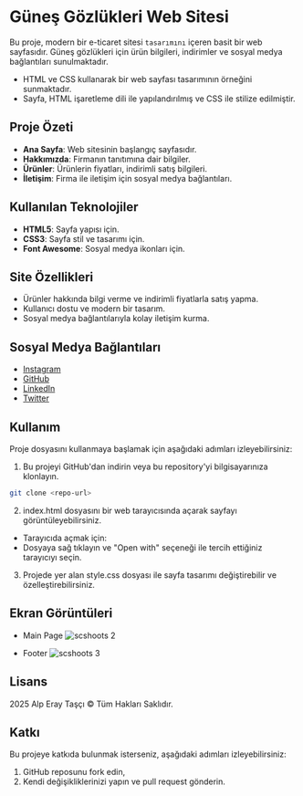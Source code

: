 # Güneş Gözlükleri Web Sitesi

Bu proje, modern bir e-ticaret sitesi `tasarımını` içeren basit bir web sayfasıdır. Güneş gözlükleri için ürün bilgileri, indirimler ve sosyal medya bağlantıları sunulmaktadır.
- HTML ve CSS kullanarak bir web sayfası tasarımının örneğini sunmaktadır.
- Sayfa, HTML işaretleme dili ile yapılandırılmış ve CSS ile stilize edilmiştir.

## Proje Özeti

- **Ana Sayfa**: Web sitesinin başlangıç sayfasıdır.
- **Hakkımızda**: Firmanın tanıtımına dair bilgiler.
- **Ürünler**: Ürünlerin fiyatları, indirimli satış bilgileri.
- **İletişim**: Firma ile iletişim için sosyal medya bağlantıları.

## Kullanılan Teknolojiler

- **HTML5**: Sayfa yapısı için.
- **CSS3**: Sayfa stil ve tasarımı için.
- **Font Awesome**: Sosyal medya ikonları için.

## Site Özellikleri

- Ürünler hakkında bilgi verme ve indirimli fiyatlarla satış yapma.
- Kullanıcı dostu ve modern bir tasarım.
- Sosyal medya bağlantılarıyla kolay iletişim kurma.

## Sosyal Medya Bağlantıları

- [Instagram](https://instagram.com/alperaytasci)
- [GitHub](https://github.com/alpperay)
- [LinkedIn](https://linkedin.com/alperaytasci)
- [Twitter](https://x.com/alperaytasci)

## Kullanım

Proje dosyasını kullanmaya başlamak için aşağıdaki adımları izleyebilirsiniz:
  
1) Bu projeyi GitHub'dan indirin veya bu repository'yi bilgisayarınıza klonlayın.
````bash
git clone <repo-url>
````
2) index.html dosyasını bir web tarayıcısında açarak sayfayı görüntüleyebilirsiniz.
- Tarayıcıda açmak için:
- Dosyaya sağ tıklayın ve "Open with" seçeneği ile tercih ettiğiniz tarayıcıyı seçin.
3) Projede yer alan style.css dosyası ile sayfa tasarımı değiştirebilir ve özelleştirebilirsiniz.

## Ekran Görüntüleri

- Main Page
![scshoots 2](https://github.com/user-attachments/assets/c690d868-7eec-4a5e-8494-bc5265bd908b)

- Footer 
![scshoots 3](https://github.com/user-attachments/assets/7a62cd8f-2118-447e-b227-0d4281fdd478)

## Lisans
2025 Alp Eray Taşçı &copy; Tüm Hakları Saklıdır.

## Katkı
Bu projeye katkıda bulunmak isterseniz, aşağıdaki adımları izleyebilirsiniz:
1) GitHub reposunu fork edin,
2) Kendi değişikliklerinizi yapın ve pull request gönderin.

